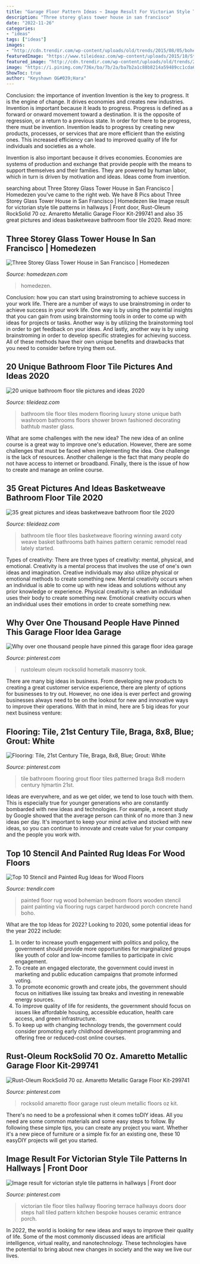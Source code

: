 ```yaml
---
title: "Garage Floor Pattern Ideas ~ Image Result For Victorian Style Tile Patterns In Hallways"
description: "Three storey glass tower house in san francisco"
date: "2022-11-26"
categories:
- "ideas"
tags: ["ideas"]
images:
- "http://cdn.trendir.com/wp-content/uploads/old/trends/2015/08/05/bohemian-rug-painted-on-bedroom-floor.jpg"
featuredImage: "https://www.tileideaz.com/wp-content/uploads/2015/10/Stylish-modern-bathroom-tiles.jpg"
featured_image: "http://cdn.trendir.com/wp-content/uploads/old/trends/2015/08/05/bohemian-rug-painted-on-bedroom-floor.jpg"
image: "https://i.pinimg.com/736x/ba/7b/2a/ba7b2a1c88b8214a59489cc1cda61d15.jpg"
ShowToc: true
author: "Keyshawn O&#039;Hara"
---
```



Conclusion: the importance of invention
Invention is the key to progress. It is the engine of change. It drives economies and creates new industries.
Invention is important because it leads to progress. Progress is defined as a forward or onward movement toward a destination. It is the opposite of regression, or a return to a previous state. In order for there to be progress, there must be invention. Invention leads to progress by creating new products, processes, or services that are more efficient than the existing ones. This increased efficiency can lead to improved quality of life for individuals and societies as a whole.

Invention is also important because it drives economies. Economies are systems of production and exchange that provide people with the means to support themselves and their families. They are powered by human labor, which in turn is driven by motivation and ideas. Ideas come from invention.

	

		
searching about Three Storey Glass Tower House in San Francisco | Homedezen you've came to the right web. We have 8 Pics about Three Storey Glass Tower House in San Francisco | Homedezen like Image result for victorian style tile patterns in hallways | Front door, Rust-Oleum RockSolid 70 oz. Amaretto Metallic Garage Floor Kit-299741 and also 35 great pictures and ideas basketweave bathroom floor tile 2020. Read more:
		
    
## Three Storey Glass Tower House In San Francisco | Homedezen

<img loading=lazy src="http://www.homedezen.com/wp-content/uploads/2014/12/Peter’s-House-by-Craig-Steely-Architecture-19.jpg" onerror="this.onerror=null;this.src='https://tse4.mm.bing.net/th?id=OIP.9cXO7qOeDonZ8sMObp3i8wHaJ4&amp;pid=15.1';" alt="Three Storey Glass Tower House in San Francisco | Homedezen">

_Source: homedezen.com_

>homedezen. 

	

Conclusion: how you can start using brainstroming to achieve success in your work life.
There are a number of ways to use brainstroming in order to achieve success in your work life. One way is by using the potential insights that you can gain from using brainstorming tools in order to come up with ideas for projects or tasks. Another way is by utilizing the brainstorming tool in order to get feedback on your ideas. And lastly, another way is by using brainstroming in order to develop specific strategies for achieving success. All of these methods have their own unique benefits and drawbacks that you need to consider before trying them out.

    
## 20 Unique Bathroom Floor Tile Pictures And Ideas 2020

<img loading=lazy src="https://www.tileideaz.com/wp-content/uploads/2015/10/Stylish-modern-bathroom-tiles.jpg" onerror="this.onerror=null;this.src='https://tse3.mm.bing.net/th?id=OIP.j-qlpMfrnUlm9-RHYV5c6QHaLa&amp;pid=15.1';" alt="20 unique bathroom floor tile pictures and ideas 2020">

_Source: tileideaz.com_

>bathroom tile floor tiles modern flooring luxury stone unique bath washroom bathrooms floors shower brown fashioned decorating bathtub master glass. 

	

What are some challenges with the new idea?
The new idea of an online course is a great way to improve one's education. However, there are some challenges that must be faced when implementing the idea. One challenge is the lack of resources. Another challenge is the fact that many people do not have access to internet or broadband. Finally, there is the issue of how to create and manage an online course.

    
## 35 Great Pictures And Ideas Basketweave Bathroom Floor Tile 2020

<img loading=lazy src="https://www.tileideaz.com/wp-content/uploads/2015/09/Haines-MastrBath-4192012-1.jpg" onerror="this.onerror=null;this.src='https://tse3.mm.bing.net/th?id=OIP.6RCy5-8UQh3iVldh5tSj4wHaLH&amp;pid=15.1';" alt="35 great pictures and ideas basketweave bathroom floor tile 2020">

_Source: tileideaz.com_

>bathroom tile floor tiles basketweave flooring winning award coty weave basket bathrooms bath haines pattern ceramic remodel read lately started. 

	

Types of creativity: There are three types of creativity: mental, physical, and emotional.
Creativity is a mental process that involves the use of one's own ideas and imagination. Creative individuals may also utilize physical or emotional methods to create something new. Mental creativity occurs when an individual is able to come up with new ideas and solutions without any prior knowledge or experience. Physical creativity is when an individual uses their body to create something new. Emotional creativity occurs when an individual uses their emotions in order to create something new.

    
## Why Over One Thousand People Have Pinned This Garage Floor Idea Garage

<img loading=lazy src="https://i.pinimg.com/736x/c0/e2/54/c0e254df1a3902e29eea08b72255f072.jpg" onerror="this.onerror=null;this.src='https://tse1.mm.bing.net/th?id=OIP.FKulRShwuSkch7Nv_qml-AHaEK&amp;pid=15.1';" alt="Why over one thousand people have pinned this garage floor idea garage">

_Source: pinterest.com_

>rustoleum oleum rocksolid hometalk masonry took. 

	

There are many big ideas in business. From developing new products to creating a great customer service experience, there are plenty of options for businesses to try out. However, no one idea is ever perfect and growing businesses always need to be on the lookout for new and innovative ways to improve their operations. With that in mind, here are 5 big ideas for your next business venture: 

    
## Flooring: Tile, 21st Century Tile, Braga, 8x8, Blue; Grout: White

<img loading=lazy src="https://i.pinimg.com/736x/74/a2/0d/74a20dadc0e71c434ad96e9a4046e69f.jpg" onerror="this.onerror=null;this.src='https://tse4.mm.bing.net/th?id=OIP.m8I1JAcRHcrOxAj5F-hpsAHaLG&amp;pid=15.1';" alt="Flooring: Tile, 21st Century Tile, Braga, 8x8, Blue; Grout: White">

_Source: pinterest.com_

>tile bathroom flooring grout floor tiles patterned braga 8x8 modern century hjmartin 21st. 

	

Ideas are everywhere, and as we get older, we tend to lose touch with them. This is especially true for younger generations who are constantly bombarded with new ideas and technologies. For example, a recent study by Google showed that the average person can think of no more than 3 new ideas per day. It's important to keep your mind active and stocked with new ideas, so you can continue to innovate and create value for your company and the people you work with.

    
## Top 10 Stencil And Painted Rug Ideas For Wood Floors

<img loading=lazy src="http://cdn.trendir.com/wp-content/uploads/old/trends/2015/08/05/bohemian-rug-painted-on-bedroom-floor.jpg" onerror="this.onerror=null;this.src='https://tse2.mm.bing.net/th?id=OIP.xyhY9Cy17h9BP9o-sUxEpQHaJ5&amp;pid=15.1';" alt="Top 10 Stencil and Painted Rug Ideas for Wood Floors">

_Source: trendir.com_

>painted floor rug wood bohemian bedroom floors wooden stencil paint painting via flooring rugs carpet hardwood porch concrete hand boho. 

	

What are the top Ideas for 2022?
Looking to 2020, some potential ideas for the year 2022 include: 
1) In order to increase youth engagement with politics and policy, the government should provide more opportunities for marginalized groups like youth of color and low-income families to participate in civic engagement. 
2) To create an engaged electorate, the government could invest in marketing and public education campaigns that promote informed voting. 
3) To promote economic growth and create jobs, the government should focus on initiatives like issuing tax breaks and investing in renewable energy sources. 
4) To improve quality of life for residents, the government should focus on issues like affordable housing, accessible education, health care access, and green infrastructure. 
5) To keep up with changing technology trends, the government could consider promoting early childhood development programming and offering free or reduced-cost online courses.

    
## Rust-Oleum RockSolid 70 Oz. Amaretto Metallic Garage Floor Kit-299741

<img loading=lazy src="https://i.pinimg.com/736x/ba/7b/2a/ba7b2a1c88b8214a59489cc1cda61d15.jpg" onerror="this.onerror=null;this.src='https://tse2.mm.bing.net/th?id=OIP.HRjREDMuytuTqIMBmh-JuAAAAA&amp;pid=15.1';" alt="Rust-Oleum RockSolid 70 oz. Amaretto Metallic Garage Floor Kit-299741">

_Source: pinterest.com_

>rocksolid amaretto floor garage rust oleum metallic floors oz kit. 

	

There's no need to be a professional when it comes toDIY ideas. All you need are some common materials and some easy steps to follow. By following these simple tips, you can create any project you want. Whether it's a new piece of furniture or a simple fix for an existing one, these 10 easyDIY projects will get you started.

    
## Image Result For Victorian Style Tile Patterns In Hallways | Front Door

<img loading=lazy src="https://i.pinimg.com/736x/22/47/83/2247836f4a7b8070c1f1cd3831a8a1d0.jpg" onerror="this.onerror=null;this.src='https://tse3.mm.bing.net/th?id=OIP.HFf4MarJAu-6wRfRZSANDwHaLi&amp;pid=15.1';" alt="Image result for victorian style tile patterns in hallways | Front door">

_Source: pinterest.com_

>victorian tile floor tiles hallway flooring terrace hallways doors door steps hall tiled pattern kitchen bespoke houses ceramic entrance porch. 

	

In 2022, the world is looking for new ideas and ways to improve their quality of life. Some of the most commonly discussed ideas are artificial intelligence, virtual reality, and nanotechnology. These technologies have the potential to bring about new changes in society and the way we live our lives.

